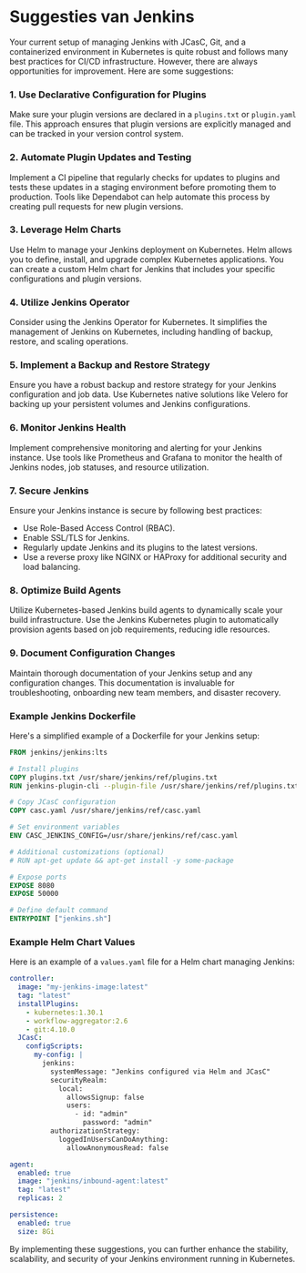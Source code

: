 # Suggesties van Jenkins

Your current setup of managing Jenkins with JCasC, Git, and a containerized environment in Kubernetes is quite robust and follows many best practices for CI/CD infrastructure. However, there are always opportunities for improvement. Here are some suggestions:

### 1. Use Declarative Configuration for Plugins
Make sure your plugin versions are declared in a `plugins.txt` or `plugin.yaml` file. This approach ensures that plugin versions are explicitly managed and can be tracked in your version control system.

### 2. Automate Plugin Updates and Testing
Implement a CI pipeline that regularly checks for updates to plugins and tests these updates in a staging environment before promoting them to production. Tools like Dependabot can help automate this process by creating pull requests for new plugin versions.

### 3. Leverage Helm Charts
Use Helm to manage your Jenkins deployment on Kubernetes. Helm allows you to define, install, and upgrade complex Kubernetes applications. You can create a custom Helm chart for Jenkins that includes your specific configurations and plugin versions.

### 4. Utilize Jenkins Operator
Consider using the Jenkins Operator for Kubernetes. It simplifies the management of Jenkins on Kubernetes, including handling of backup, restore, and scaling operations.

### 5. Implement a Backup and Restore Strategy
Ensure you have a robust backup and restore strategy for your Jenkins configuration and job data. Use Kubernetes native solutions like Velero for backing up your persistent volumes and Jenkins configurations.

### 6. Monitor Jenkins Health
Implement comprehensive monitoring and alerting for your Jenkins instance. Use tools like Prometheus and Grafana to monitor the health of Jenkins nodes, job statuses, and resource utilization.

### 7. Secure Jenkins
Ensure your Jenkins instance is secure by following best practices:
   - Use Role-Based Access Control (RBAC).
   - Enable SSL/TLS for Jenkins.
   - Regularly update Jenkins and its plugins to the latest versions.
   - Use a reverse proxy like NGINX or HAProxy for additional security and load balancing.

### 8. Optimize Build Agents
Utilize Kubernetes-based Jenkins build agents to dynamically scale your build infrastructure. Use the Jenkins Kubernetes plugin to automatically provision agents based on job requirements, reducing idle resources.

### 9. Document Configuration Changes
Maintain thorough documentation of your Jenkins setup and any configuration changes. This documentation is invaluable for troubleshooting, onboarding new team members, and disaster recovery.

### Example Jenkins Dockerfile
Here's a simplified example of a Dockerfile for your Jenkins setup:

```Dockerfile
FROM jenkins/jenkins:lts

# Install plugins
COPY plugins.txt /usr/share/jenkins/ref/plugins.txt
RUN jenkins-plugin-cli --plugin-file /usr/share/jenkins/ref/plugins.txt

# Copy JCasC configuration
COPY casc.yaml /usr/share/jenkins/ref/casc.yaml

# Set environment variables
ENV CASC_JENKINS_CONFIG=/usr/share/jenkins/ref/casc.yaml

# Additional customizations (optional)
# RUN apt-get update && apt-get install -y some-package

# Expose ports
EXPOSE 8080
EXPOSE 50000

# Define default command
ENTRYPOINT ["jenkins.sh"]
```

### Example Helm Chart Values
Here is an example of a `values.yaml` file for a Helm chart managing Jenkins:

```yaml
controller:
  image: "my-jenkins-image:latest"
  tag: "latest"
  installPlugins:
    - kubernetes:1.30.1
    - workflow-aggregator:2.6
    - git:4.10.0
  JCasC:
    configScripts:
      my-config: |
        jenkins:
          systemMessage: "Jenkins configured via Helm and JCasC"
          securityRealm:
            local:
              allowsSignup: false
              users:
                - id: "admin"
                  password: "admin"
          authorizationStrategy:
            loggedInUsersCanDoAnything:
              allowAnonymousRead: false

agent:
  enabled: true
  image: "jenkins/inbound-agent:latest"
  tag: "latest"
  replicas: 2

persistence:
  enabled: true
  size: 8Gi
```

By implementing these suggestions, you can further enhance the stability, scalability, and security of your Jenkins environment running in Kubernetes.
